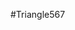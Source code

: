 #Triangle567
[![<nikhil-01a>](https://circleci.com/gh/<nikhil-01a>/<Triangle567>.svg?style=svg)](https://app.circleci.com/pipelines/github/<nikhil-01a>/<Triangle567>?branch=main&filter=all)
